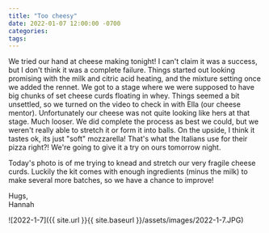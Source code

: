 ```yaml
---
title: "Too cheesy"
date: 2022-01-07 12:00:00 -0700
categories:
tags:
---
```


We tried our hand at cheese making tonight! I can't claim it was a success, but I don't think it was a complete failure. Things started out looking promising with the milk and citric acid heating, and the mixture setting once we added the rennet. We got to a stage where we were supposed to have big chunks of set cheese curds floating in whey. Things seemed a bit unsettled, so we turned on the video to check in with Ella (our cheese mentor). Unfortunately our cheese was not quite looking like hers at that stage. Much looser. We did complete the process as best we could, but we weren't really able to stretch it or form it into balls. On the upside, I think it tastes ok, its just "soft" mozzarella! That's what the Italians use for their pizza right?! We're going to give it a try on ours tomorrow night.

Today's photo is of me trying to knead and stretch our very fragile cheese curds. Luckily the kit comes with enough ingredients (minus the milk) to make several more batches, so we have a chance to improve!

Hugs,<br />
Hannah

![2022-1-7]({{ site.url }}{{ site.baseurl }}/assets/images/2022-1-7.JPG)